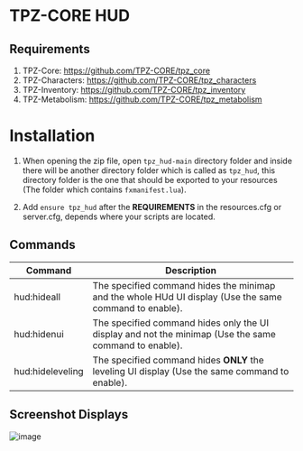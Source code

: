 # TPZ-CORE HUD

## Requirements

1. TPZ-Core: https://github.com/TPZ-CORE/tpz_core
2. TPZ-Characters: https://github.com/TPZ-CORE/tpz_characters
3. TPZ-Inventory: https://github.com/TPZ-CORE/tpz_inventory
4. TPZ-Metabolism: https://github.com/TPZ-CORE/tpz_metabolism

# Installation

1. When opening the zip file, open `tpz_hud-main` directory folder and inside there will be another directory folder which is called as `tpz_hud`, this directory folder is the one that should be exported to your resources (The folder which contains `fxmanifest.lua`).

2. Add `ensure tpz_hud` after the **REQUIREMENTS** in the resources.cfg or server.cfg, depends where your scripts are located.


## Commands

| Command           | Description
|-------------------|--------------------------------------------------------------------------------------------------------|
| hud:hideall      | The specified command hides the minimap and the whole HUd UI display (Use the same command to enable). |
| hud:hidenui      | The specified command hides only the UI display and not the minimap (Use the same command to enable).  |
| hud:hideleveling | The specified command hides **ONLY** the leveling UI display (Use the same command to enable).         |

## Screenshot Displays

![image](https://github.com/TPZ-CORE/tpz_hud/assets/152554963/2a655b8b-ba77-44c1-a09a-32e1d8fd1104)
